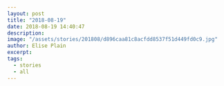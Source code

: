 ```yaml
---
layout: post
title: "2018-08-19"
date: 2018-08-19 14:40:47
description: 
image: "/assets/stories/201808/d896caa81c8acfdd8537f51d449fd0c9.jpg"
author: Elise Plain
excerpt: 
tags: 
  - stories
  - all
---
```



<p></p>
